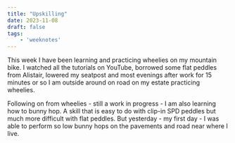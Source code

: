 ```yaml
---
title: "Upskilling"
date: 2023-11-08
draft: false 
tags:
	- 'weeknotes'
---
```


This week I have been learning and practicing wheelies on my mountain bike. I watched all the tutorials on YouTube, borrowed some flat peddles from Alistair, lowered my seatpost and most evenings after work for 15 minutes or so I am outside around on road on my estate practicing wheelies.

Following on from wheelies - still a work in progress - I am also learning how to bunny hop. A skill that is easy to do with clip-in SPD peddles but much more difficult with flat peddles. But yesterday - my first day - I was able to perform so low bunny hops on the pavements and road near where I live.
